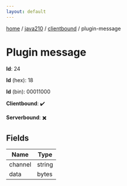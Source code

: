 ```yaml
---
layout: default
---
```


[home](/)  /  [java210](/protocol/java210)  /  [clientbound](/protocol/java210/clientbound)  /  plugin-message

# Plugin message

**Id**: 24

**Id** (hex): 18

**Id** (bin): 00011000

**Clientbound**: ✔️

**Serverbound**: ✖️

## Fields

Name | Type
---|---
channel | string
data | bytes

